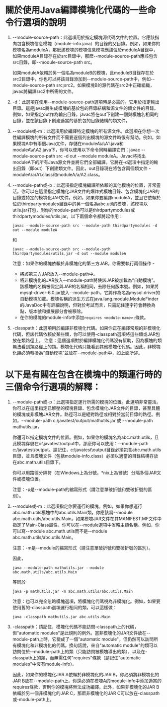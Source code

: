 # 關於使用Java編譯模塊化代碼的一些命令行選項的說明
1. --module-source-path：此選項用於指定模塊源代碼文件的位置。它應該指向包含模塊信息模塊（module-info.java）的目錄的父目錄。例如，如果你的模塊名為moduleA，那麽該模塊的模塊信息模塊應該位於moduleA目錄中，如果moduleA目錄存在於src目錄中，那麽--module-source-path應該包含src目錄，即--module-source-path src。

   如果moduleA依賴於另一個名為moduleB的模塊，且moduleB目錄存在於src2目錄中，你也可以將該目錄添加到--module-source-path中，例如--module-source-path src;src2。如果模塊B的源代碼在src2中正確組織，javac將編譯src2中所需的文件。

2. -d：此選項在使用--module-source-path選項時是必需的。它用於指定輸出目錄。這是javac將生成模塊的基於包的目錄結構和源文件的類文件的目錄。例如，如果指定out作為輸出目錄，javac將在out下創建一個與模塊名相同的目錄，並在該目錄下創建適當的基於包的目錄結構的類文件。

3. --module或-m：此選項用於編譯特定模塊的所有源文件。此選項在你想一次性編譯模塊的所有文件而不需要逐個列出模塊的源文件時很有幫助。例如，如果模塊A中有兩個Java文件，存儲在moduleA\a\A1.java和moduleA\a\A2.java下，你可以使用以下命令同時編譯它們：javac --module-source-path src -d out --module moduleA。Javac將找出moduleA下的所有Java源文件並將它們全部編譯。它將在-d選項中指定的輸出目錄（即out）下創建類文件。因此，out目錄現在將包含兩個類文件 - moduleA/a/A1.class和moduleA/a/A2.class。

4. --module-path或-p：此選項指定模塊編譯所依賴的其他模塊的位置，非常靈活。你可以在這里指定模塊化JAR文件的爆炸式模塊目錄、包含模塊化JAR的目錄或特定的模塊化JAR文件。例如，如果你要編譯moduleA，並且它依賴於位於thirdpartymodules目錄中的另一個名為abc.util的模塊，該模塊以utils.jar打包，則你的module-path可以是thirdpartymodules或thirdpartymodules/utils.jar。以下兩個命令都將起作用：

   ```
   javac --module-source-path src --module-path thirdpartymodules -d out --module moduleA
   ```

   和

   ```
   javac --module-source-path src --module-path thirdpartymodules/utils.jar -d out --module moduleA
   ```

   注意：如果你的模塊依賴於非模塊化的第三方JAR，你需要執行兩個操作 -
   - 將該第三方JAR放入--module-path中。
   - 將非模塊化的JAR放入--module-path將使該JAR被加載為“自動模塊”。該模塊的名稱被假定與JAR的名稱相同，去除任何版本號。例如，如果將mysql-driver-6.0.jar放入--module-path，它將作為名為mysql.driver的自動模塊加載。模塊名稱的派生方式在java.lang.module.ModuleFinder的JavaDoc中有詳細說明，但對於考試而言，只需記住連字符會轉換為點，版本號和擴展部分會被移除。
   - 在你的模塊的module-info中添加`requires <module-name>;`條款。

5. -classpath：此選項用於編譯非模塊化代碼。如果你正在編譯常規的非模塊化代碼，但該代碼依賴於某些類，你可以使用-classpath選項將這些類或JAR包放在類路徑上。
   注意：這個選項對於編譯模塊化代碼沒有幫助，因為模塊的類無法看到類路徑上的類。模塊化代碼只能看到其他模塊化代碼。因此，非模塊化類必須轉換為“自動模塊”並放在--module-path中，如上面所述。

# 以下是有關在包含在模塊中的類運行時的三個命令行選項的解釋：
1. --module-path或-p：此選項指定運行所需的模塊的位置。此選項非常靈活。你可以在這里指定已解壓的模塊目錄、包含模塊化JAR文件的目錄，甚至具體的模塊或非模塊JAR文件。路徑可以是絕對路徑或相對於當前目錄的路徑。例如，--module-path c:/javatest/output/mathutils.jar 或 --module-path mathutils.jar。

   你還可以指定模塊文件的位置。例如，如果你的模塊名為abc.math.utils，且此模塊存儲在c:\javatest\output中，那麽你可以使用：--module-path c:/javatest/output。請記住，c:\javatest\output目錄必須包含abc.math.utils目錄，並且模塊文件（包括module-info.class）必須以適當的目錄結構存放在abc.math.utils目錄下。

   你可以用路徑分隔符（在Windows上為分號，*nix上為冒號）分隔多個JAR文件或模塊位置。

   注意：-p是--module-path的縮寫形式（請注意單破折號和雙破折號的區別）。

2. --module或-m：此選項指定你要運行的模塊。例如，如果你想運行abc.math.utils模塊中的abc.utils.Main類，你應該寫--module abc.math.utils/abc.utils.Main。如果模塊JAR文件在其MANIFEST.MF文件中指定了Main-Class屬性，你可以在--module選項中省略主類名稱。例如，你可以寫--module abc.math.utils而不是--module abc.math.utils/abc.utils.Main。

   注意：-m是--module的縮寫形式（請注意單破折號和雙破折號的區別）。

   因此，
   ```
   java --module-path mathutils.jar --module abc.math.utils/abc.utils.Main
   ```
   等同於
   ```
   java -p mathutils.jar -m abc.math.utils/abc.utils.Main
   ```

   注意：也可以完全忽略模塊選項，將模塊化代碼視為非模塊化。例如，如果要使用舊的-classpath選項運行相同的類，可以這樣做：
   ```
   java -classpath mathutils.jar abc.utils.Main
   ```

3. -classpath：請記住，模塊化代碼不能訪問-classpath上的代碼，但"automatic modules"是此規則的例外。當非模塊化的JAR文件放在--module-path上時，它變成了一個"automatic module"，但仍然可以訪問所有模塊化和非模塊化的代碼。換句話說，來自"automatic module"的類可以訪問位於--module-path上的類（只能訪問被模塊導出的類），以及在-classpath上的類，而無需任何"requires"條款（請記住"automatic modules"中沒有module-info）。

   因此，如果你的模塊化JAR A依賴於非模塊化的JAR B，你必須將非模塊化的JAR B放在--module-path上。你還必須在模塊A的module-info中添加適當的requires條款，否則你的模塊將無法成功編譯。此外，如果非模塊化的JAR B依賴於另一個非模塊化的JAR C，那麽非模塊化的JAR C可以放在-classpath或-module-path上。
